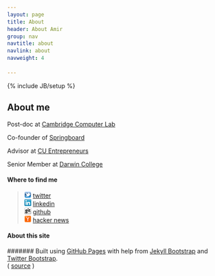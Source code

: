 ```yaml
---
layout: page
title: About
header: About Amir
group: nav
navtitle: about
navlink: about
navweight: 4

---
```

{% include JB/setup %}

## About me

Post-doc at [Cambridge Computer Lab][]

Co-founder of [Springboard][]

Advisor at [CU Entrepreneurs][]

Senior Member at [Darwin College][]

[Cambridge Computer Lab]: http://www.cl.cam.ac.uk
[CU Entrepreneurs]: http://www.cue.org.uk
[Darwin College]: http://www.darwin.cam.ac.uk
[Springboard]: http://springboard.com

<!-- Past 
Board Observer at [TidePowerd][]
Exec Committee at [SVc2UK][]

[SVc2UK]: http://svc2uk.com
[TidePowerd]: http://www.tidepowerd.com
-->

#### Where to find me

> ![amirmc on twitter](/icons/twitter_16.png) [twitter][] <br />
> ![amir on linkedin](/icons/linkedin_16.png) [linkedin][] <br />
> ![amirmc on github](/icons/github_16.png) [github][] <br />
> ![amirmc on hacker news](/icons/yc_16.png) [hacker news][]

[twitter]: http://twitter.com/amirmc
[linkedin]: http://www.linkedin.com/in/amirchaudhry
[github]: https://github.com/amirmc
[hacker news]: http://news.ycombinator.com/threads?id=amirmc


#### About this site

####### Built using [GitHub Pages][] with help from [Jekyll Bootstrap][] and [Twitter Bootstrap][]. <br /> ( [source][] )


[GitHub Pages]: http://pages.github.com
[Jekyll Bootstrap]: http://jekyllbootstrap.com
[Twitter Bootstrap]: http://twitter.github.com/bootstrap
[source]: https://github.com/amirmc/amirmc.github.com
